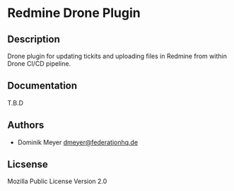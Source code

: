# Redmine Drone Plugin 

## Description

Drone plugin for updating tickits and uploading files in Redmine from within Drone CI/CD pipeline.


## Documentation

T.B.D


## Authors

- Dominik Meyer <dmeyer@federationhq.de>


## Licsense

Mozilla Public License Version 2.0


